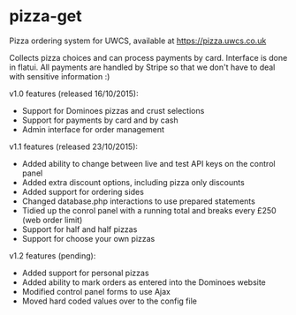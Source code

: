 # pizza-get
Pizza ordering system for UWCS, available at https://pizza.uwcs.co.uk

Collects pizza choices and can process payments by card. Interface is done in flatui. All payments are handled by Stripe so that we don't have to deal with sensitive information :)

v1.0 features (released 16/10/2015):
* Support for Dominoes pizzas and crust selections
* Support for payments by card and by cash
* Admin interface for order management

v1.1 features (released 23/10/2015):
* Added ability to change between live and test API keys on the control panel
* Added extra discount options, including pizza only discounts
* Added support for ordering sides
* Changed database.php interactions to use prepared statements
* Tidied up the conrol panel with a running total and breaks every £250 (web order limit)
* Support for half and half pizzas
* Support for choose your own pizzas

v1.2 features (pending):
* Added support for personal pizzas
* Added ability to mark orders as entered into the Dominoes website
* Modified control panel forms to use Ajax
* Moved hard coded values over to the config file
